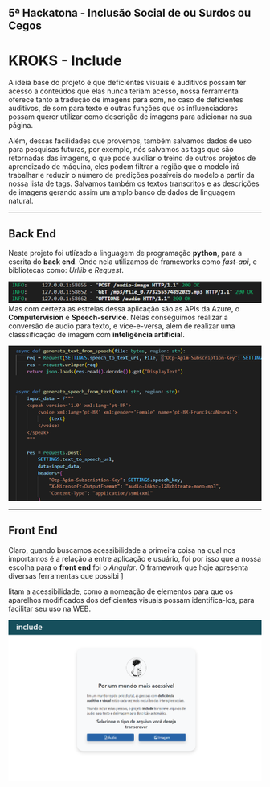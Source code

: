 ## **5ª Hackatona** - Inclusão Social de ou Surdos ou Cegos
# **KROKS** - Include

A ideia base do projeto é que deficientes visuais e auditivos possam ter acesso a conteúdos que elas nunca teriam acesso, nossa ferramenta oferece tanto a tradução de imagens para som, no caso de deficientes auditivos, de som para texto e outras funções que os influenciadores possam querer utilizar como descrição de imagens para adicionar na sua página.

Além, dessas facilidades que provemos, também salvamos dados de uso para pesquisas futuras, por exemplo, nós salvamos as tags que são retornadas das imagens, o que pode auxiliar o treino de outros projetos de aprendizado de máquina, eles podem filtrar a região que o modelo irá trabalhar e reduzir o número de predições possíveis do modelo a partir da nossa lista de tags. Salvamos também os textos transcritos e as descrições de imagens gerando assim um amplo banco de dados de linguagem natural.

---

## Back End
Neste projeto foi utlízado a linguagem de programação **python**, para a escrita do **back end**. Onde nela utilizamos de frameworks como *fast-api*, e bibliotecas como: *Urllib* e *Request*. 

![python running 1](./readme/python-code-2.png)
<br>Mas com certeza as estrelas dessa aplicação são as APIs da Azure, o **Computervision** e **Speech-service**. Nelas conseguimos realizar a conversão de audio para texto, e vice-e-versa, além de realizar uma classsificação de imagem com **inteligência artificial**.

![python code 1](./readme/python-code-1.png)

---
## Front End
Claro, quando buscamos acessibilidade a primeira coisa na qual nos importamos é a relação a entre aplicação e usuário, foi por isso que a nossa escolha para o **front end** foi o *Angular*. O framework que hoje apresenta diversas ferramentas que possibi
]

litam a acessibilidade, como a nomeação de elementos para que os aparelhos modificados dos deficientes visuais possam identifica-los, para facilitar seu uso na WEB.
 
![front](./readme/front.png)
